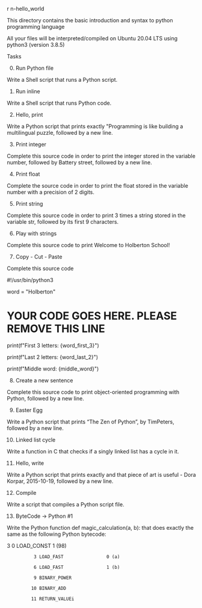 r
n-hello_world

This directory contains the basic introduction and syntax to python programming language



All your files will be interpreted/compiled on Ubuntu 20.04 LTS using python3 (version 3.8.5)

Tasks

0. Run Python file

Write a Shell script that runs a Python script.

1. Run inline

Write a Shell script that runs Python code.

2. Hello, print

Write a Python script that prints exactly "Programming is like building a multilingual puzzle, followed by a new line.

3. Print integer

Complete this source code in order to print the integer stored in the variable number, followed by Battery street, followed by a new line.

4. Print float

Complete the source code in order to print the float stored in the variable number with a precision of 2 digits.

5. Print string

Complete this source code in order to print 3 times a string stored in the variable str, followed by its first 9 characters.

6. Play with strings

Complete this source code to print Welcome to Holberton School!

7. Copy - Cut - Paste

Complete this source code

#!/usr/bin/python3

word = "Holberton"

# YOUR CODE GOES HERE. PLEASE REMOVE THIS LINE

print(f"First 3 letters: {word_first_3}")

print(f"Last 2 letters: {word_last_2}")

print(f"Middle word: {middle_word}")

8. Create a new sentence

Complete this source code to print object-oriented programming with Python, followed by a new line.

9. Easter Egg

Write a Python script that prints “The Zen of Python”, by TimPeters, followed by a new line.

10. Linked list cycle

Write a function in C that checks if a singly linked list has a cycle in it.

11. Hello, write

Write a Python script that prints exactly and that piece of art is useful - Dora Korpar, 2015-10-19, followed by a new line.

12. Compile

Write a script that compiles a Python script file.

13. ByteCode -> Python #1

Write the Python function def magic_calculation(a, b): that does exactly the same as the following Python bytecode:

  3           0 LOAD_CONST               1 (98)

              3 LOAD_FAST                0 (a)

              6 LOAD_FAST                1 (b)

              9 BINARY_POWER

             10 BINARY_ADD

             11 RETURN_VALUEi

